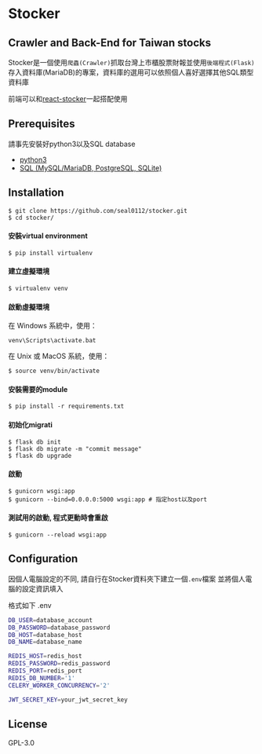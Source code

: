# Stocker

## Crawler and Back-End for Taiwan stocks
Stocker是一個使用```爬蟲(Crawler)```抓取台灣上市櫃股票財報並使用```後端程式(Flask)```存入資料庫(MariaDB)的專案，資料庫的選用可以依照個人喜好選擇其他SQL類型資料庫

前端可以和[react-stocker](https://github.com/seal0112/react-stocker)一起搭配使用

## Prerequisites

請事先安裝好python3以及SQL database
- [python3](https://www.python.org/downloads/)
- [SQL (MySQL/MariaDB, PostgreSQL, SQLite)]()

## Installation


```shell
$ git clone https://github.com/seal0112/stocker.git
$ cd stocker/
```

#### 安裝virtual environment
```shell
$ pip install virtualenv
```

#### 建立虛擬環境
```shell
$ virtualenv venv
```

#### 啟動虛擬環境
在 Windows 系統中，使用：
```shell
venv\Scripts\activate.bat
```
在 Unix 或 MacOS 系統，使用：
```shell
$ source venv/bin/activate
```

#### 安裝需要的module
```shell
$ pip install -r requirements.txt
```

#### 初始化migrati
````shell
$ flask db init
$ flask db migrate -m "commit message"
$ flask db upgrade
````

#### 啟動
```shell
$ gunicorn wsgi:app
$ gunicorn --bind=0.0.0.0:5000 wsgi:app # 指定host以及port
```

#### 測試用的啟動, 程式更動時會重啟
```shell
$ gunicorn --reload wsgi:app
```

## Configuration
因個人電腦設定的不同, 請自行在Stocker資料夾下建立一個```.env```檔案
並將個人電腦的設定資訊填入

格式如下
.env
```sh
DB_USER=database_account
DB_PASSWORD=database_password
DB_HOST=database_host
DB_NAME=database_name

REDIS_HOST=redis_host
REDIS_PASSWORD=redis_password
REDIS_PORT=redis_port
REDIS_DB_NUMBER='1'
CELERY_WORKER_CONCURRENCY='2'

JWT_SECRET_KEY=your_jwt_secret_key
```

## License
GPL-3.0
